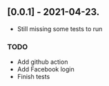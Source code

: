 ## [0.0.1] - 2021-04-23.

* Still missing some tests to run
### TODO
- Add github action
- Add Facebook login
- Finish tests
